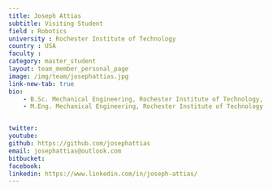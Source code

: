 ```yaml
---
title: Joseph Attias
subtitle: Visiting Student
field : Robotics
university : Rochester Institute of Technology
country : USA
faculty : 
category: master_student
layout: team_member_personal_page
image: /img/team/josephattias.jpg
link-new-tab: true
bio:
    - B.Sc. Mechanical Engineering, Rochester Institute of Technology, 2024
    - M.Eng. Mechanical Engineering, Rochester Institute of Technology, 2024


twitter: 
youtube: 
github: https://github.com/josephattias
email: josephattias@outlook.com
bitbucket: 
facebook: 
linkedin: https://www.linkedin.com/in/joseph-attias/
---
```




